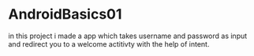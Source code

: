 # AndroidBasics01

in this project i made a app which takes username and password as input and redirect you to a welcome actitivty with the help of intent.
